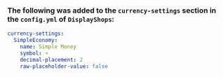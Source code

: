 ### The following was added to the `currency-settings` section in the `config.yml` of `DisplayShops`:
```yaml
currency-settings:
  SimpleEconomy:
    name: Simple Money
    symbol: ¤
    decimal-placement: 2
    raw-placeholder-value: false
```

